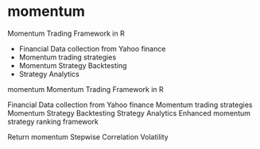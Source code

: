 # momentum
Momentum Trading Framework in R

- Financial Data collection from Yahoo finance
- Momentum trading strategies
- Momentum Strategy Backtesting
- Strategy Analytics



momentum
Momentum Trading Framework in R

Financial Data collection from Yahoo finance
Momentum trading strategies
Momentum Strategy Backtesting
Strategy Analytics
Enhanced momentum strategy ranking framework

Return momentum
Stepwise Correlation
Volatility
